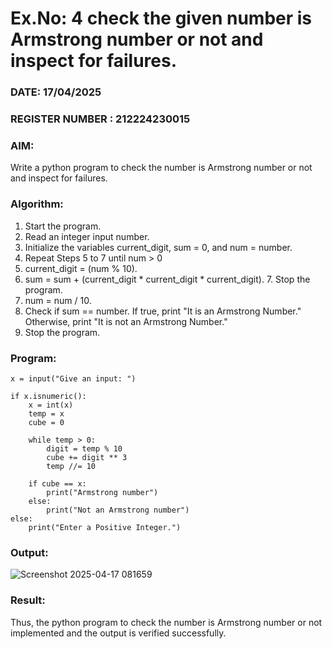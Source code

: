 # Ex.No: 4 check the given number is Armstrong number or not and inspect for failures.
### DATE: 17/04/2025                                                                            
### REGISTER NUMBER : 212224230015
### AIM: 
Write a python program to check the number is Armstrong number or not and inspect for failures.

### Algorithm:
1.  Start the program.
2.	Read an integer input number.
3.	Initialize the variables current_digit, sum = 0, and num = number.
4.	Repeat Steps 5 to 7 until num > 0
5.	current_digit = (num % 10).
6.	sum = sum + (current_digit * current_digit * current_digit). 7. Stop the program.
7.	num = num / 10.
8.	Check if sum == number. If true, print "It is an Armstrong Number." Otherwise, print "It is not an Armstrong Number."
9.	Stop the program.

### Program:
```
x = input("Give an input: ")

if x.isnumeric():
    x = int(x)
    temp = x
    cube = 0

    while temp > 0:     
        digit = temp % 10
        cube += digit ** 3
        temp //= 10

    if cube == x:
        print("Armstrong number")
    else:
        print("Not an Armstrong number")
else:
    print("Enter a Positive Integer.")
```













### Output:
![Screenshot 2025-04-17 081659](https://github.com/user-attachments/assets/fbf7a213-99c7-403c-8af2-ba4b96bc519f)






### Result:
Thus, the python program to check the number is Armstrong number or not implemented and the output is verified successfully.


